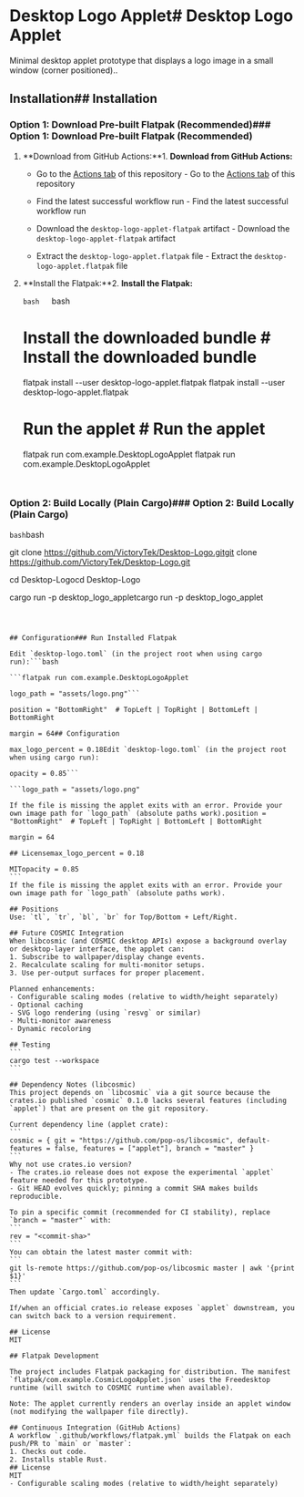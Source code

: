 # Desktop Logo Applet# Desktop Logo Applet



Minimal desktop applet prototype that displays a logo image in a small window (corner positioned)..



## Installation## Installation



### Option 1: Download Pre-built Flatpak (Recommended)### Option 1: Download Pre-built Flatpak (Recommended)



1. **Download from GitHub Actions:**1. **Download from GitHub Actions:**

   - Go to the [Actions tab](https://github.com/VictoryTek/Desktop-Logo/actions) of this repository   - Go to the [Actions tab](https://github.com/VictoryTek/Desktop-Logo/actions) of this repository

   - Find the latest successful workflow run   - Find the latest successful workflow run

   - Download the `desktop-logo-applet-flatpak` artifact   - Download the `desktop-logo-applet-flatpak` artifact

   - Extract the `desktop-logo-applet.flatpak` file   - Extract the `desktop-logo-applet.flatpak` file



2. **Install the Flatpak:**2. **Install the Flatpak:**

   ```bash   ```bash

   # Install the downloaded bundle   # Install the downloaded bundle

   flatpak install --user desktop-logo-applet.flatpak   flatpak install --user desktop-logo-applet.flatpak

      

   # Run the applet   # Run the applet

   flatpak run com.example.DesktopLogoApplet   flatpak run com.example.DesktopLogoApplet

   ```   ```



### Option 2: Build Locally (Plain Cargo)### Option 2: Build Locally (Plain Cargo)



```bash```bash

git clone https://github.com/VictoryTek/Desktop-Logo.gitgit clone https://github.com/VictoryTek/Desktop-Logo.git

cd Desktop-Logocd Desktop-Logo

cargo run -p desktop_logo_appletcargo run -p desktop_logo_applet

``````



## Configuration### Run Installed Flatpak

Edit `desktop-logo.toml` (in the project root when using cargo run):```bash

```flatpak run com.example.DesktopLogoApplet

logo_path = "assets/logo.png"```

position = "BottomRight"  # TopLeft | TopRight | BottomLeft | BottomRight

margin = 64## Configuration

max_logo_percent = 0.18Edit `desktop-logo.toml` (in the project root when using cargo run):

opacity = 0.85```

```logo_path = "assets/logo.png"

If the file is missing the applet exits with an error. Provide your own image path for `logo_path` (absolute paths work).position = "BottomRight"  # TopLeft | TopRight | BottomLeft | BottomRight

margin = 64

## Licensemax_logo_percent = 0.18

MITopacity = 0.85
```
If the file is missing the applet exits with an error. Provide your own image path for `logo_path` (absolute paths work).

## Positions
Use: `tl`, `tr`, `bl`, `br` for Top/Bottom + Left/Right.

## Future COSMIC Integration
When libcosmic (and COSMIC desktop APIs) expose a background overlay or desktop-layer interface, the applet can:
1. Subscribe to wallpaper/display change events.
2. Recalculate scaling for multi-monitor setups.
3. Use per-output surfaces for proper placement.

Planned enhancements:
- Configurable scaling modes (relative to width/height separately)
- Optional caching
- SVG logo rendering (using `resvg` or similar)
- Multi-monitor awareness
- Dynamic recoloring

## Testing
```
cargo test --workspace
```

## Dependency Notes (libcosmic)
This project depends on `libcosmic` via a git source because the crates.io published `cosmic` 0.1.0 lacks several features (including `applet`) that are present on the git repository.

Current dependency line (applet crate):
```
cosmic = { git = "https://github.com/pop-os/libcosmic", default-features = false, features = ["applet"], branch = "master" }
```
Why not use crates.io version?
- The crates.io release does not expose the experimental `applet` feature needed for this prototype.
- Git HEAD evolves quickly; pinning a commit SHA makes builds reproducible.

To pin a specific commit (recommended for CI stability), replace `branch = "master"` with:
```
rev = "<commit-sha>"
```
You can obtain the latest master commit with:
```
git ls-remote https://github.com/pop-os/libcosmic master | awk '{print $1}'
```
Then update `Cargo.toml` accordingly.

If/when an official crates.io release exposes `applet` downstream, you can switch back to a version requirement.

## License
MIT

## Flatpak Development

The project includes Flatpak packaging for distribution. The manifest `flatpak/com.example.CosmicLogoApplet.json` uses the Freedesktop runtime (will switch to COSMIC runtime when available).

Note: The applet currently renders an overlay inside an applet window (not modifying the wallpaper file directly).

## Continuous Integration (GitHub Actions)
A workflow `.github/workflows/flatpak.yml` builds the Flatpak on each push/PR to `main` or `master`:
1. Checks out code.
2. Installs stable Rust.
## License
MIT
- Configurable scaling modes (relative to width/height separately)
